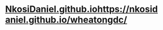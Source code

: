# [NkosiDaniel.github.io](https://nkosidaniel.github.io/wheatongdc/)https://nkosidaniel.github.io/wheatongdc/
